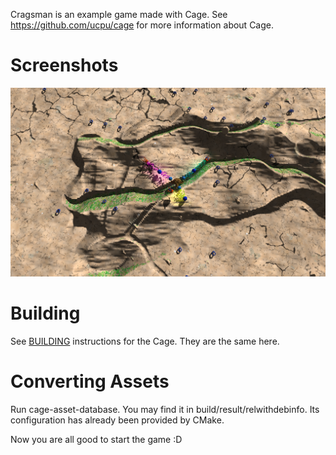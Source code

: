 Cragsman is an example game made with Cage. See https://github.com/ucpu/cage for more information about Cage.

# Screenshots
![1](screenshots/1.png?raw=true)

# Building

See [BUILDING](https://github.com/ucpu/cage/blob/master/BUILDING.md) instructions for the Cage. They are the same here.

# Converting Assets

Run cage-asset-database. You may find it in build/result/relwithdebinfo. Its configuration has already been provided by CMake.

Now you are all good to start the game :D

